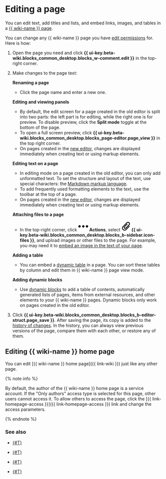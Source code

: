 # Editing a page

You can edit text, add titles and lists, and embed links, images, and tables in a [{{ wiki-name }} page](pages-types.md#wysiwyg).

You can change any {{ wiki-name }} page you have [edit permissions](page-management/access-setup.md#read-only) for. Here is how:

1. Open the page you need and click **{{ ui-key.beta-wiki.blocks_common_desktop.blocks_w-comment.edit }}** in the top-right corner.

1. Make changes to the page text:

   **Renaming a page**
   * Click the page name and enter a new one.

   **Editing and viewing panels**
   * By default, the edit screen for a page created in the old editor is split into two parts: the left part is for editing, while the right one is for preview. To disable preview, click the **Split mode** toggle at the bottom of the page.
   * To open a full screen preview, click **{{ ui-key.beta-wiki.blocks_common_desktop.blocks_page-editor.page_view }}** in the top right corner.
   * On pages created in the [new editor](./wysiwyg-create.md), changes are displayed immediately when creating text or using markup elements.

   **Editing text on a page**
   * In editing mode on a page created in the old editor, you can only add unformatted text. To set the structure and layout of the text, use special characters: the [Markdown markup language](basic-markup.md).
   * To add frequently used formatting elements to the text, use the toolbar at the top of a page.
   * On pages created in the [new editor](./wysiwyg-create.md), changes are displayed immediately when creating text or using markup elements.

   **Attaching files to a page**
   * In the top-right corner, click ![](../_assets/wiki/svg/actions-icon.svg) **Actions**, select ![](../_assets/wiki/svg/attachments.svg) **{{ ui-key.beta-wiki.blocks_common_desktop.blocks_b-sidebar.icon-files }}**, and upload images or other files to the page. For example, you may need it to [embed an image in the text of your page](add-image.md).

   **Adding a table**
   * You can embed a [dynamic table](add-grid.md#grid) in a page. You can sort these tables by column and edit them in {{ wiki-name }} page view mode.

   **Adding dynamic blocks**
   * Use [dynamic blocks](actions.md) to add a table of contents, automatically generated lists of pages, items from external resources, and other elements to your {{ wiki-name }} pages. Dynamic blocks only work on pages created in the old editor.


1. Click **{{ ui-key.beta-wiki.blocks_common_desktop.blocks_b-editor-struct.page_save }}**.
   After saving the page, its copy is added to the [history of changes](history.md). In the history, you can always view previous versions of the page, compare them with each other, or restore any of them.

## Editing {{ wiki-name }} home page

You can edit [{{ wiki-name }} home page]({{ link-wiki }}) just like any other page.

{% note info %}

By default, the author of the {{ wiki-name }} home page is a service account. If the "Only authors" access type is selected for this page, other users cannot access it. To allow others to access the page, click the [{{ link-homepage-access }}]({{ link-homepage-access }}) link and change the access parameters.

{% endnote %}

### See also

* [{#T}](page-management/access-setup.md)

* [{#T}](page-management/edit-owner.md)

* [{#T}](page-management/move-page.md)

* [{#T}](delete-page.md)
